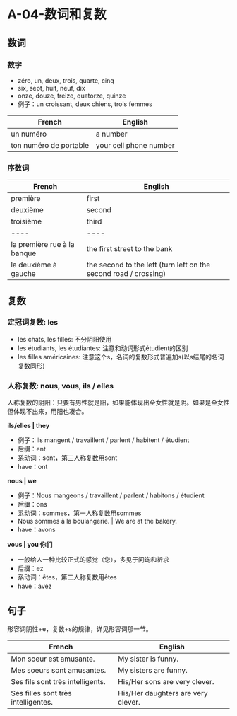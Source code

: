 ﻿# A-04-数词和复数

## 数词

### 数字

* zéro, un, deux, trois, quarte, cinq
* six, sept, huit, neuf, dix
* onze, douze, treize, quatorze, quinze
* 例子：un croissant, deux chiens, trois femmes

French | English
---- | ----
un numéro | a number
ton numéro de portable | your cell phone number

### 序数词

French | English
---- | ----
première | first
deuxième | second
troisième | third
---- | ----
la première rue à la banque | the first street to the bank
la deuxième à gauche | the second to the left (turn left on the second road / crossing)

## 复数

### 定冠词复数: les

* les chats, les filles: 不分阴阳使用
* les étudiants, les étudiantes: 注意和动词形式étudient的区别
* les filles américaines: 注意这个s，名词的复数形式普遍加s(以s结尾的名词复数同形)

### 人称复数: nous, vous, ils / elles

人称复数的阴阳：只要有男性就是阳，如果能体现出全女性就是阴。如果是全女性但体现不出来，用阳也凑合。

**ils/elles | they**

* 例子：Ils mangent / travaillent / parlent / habitent / étudient
* 后缀：ent
* 系动词：sont，第三人称复数用sont
* have：ont

**nous | we**

* 例子：Nous mangeons / travaillent / parlent / habitons / étudient
* 后缀：ons
* 系动词：sommes，第一人称复数用sommes
* Nous sommes à la boulangerie. | We are at the bakery.
* have：avons

**vous | you 你们**

* 一般给人一种比较正式的感觉（您），多见于问询和祈求
* 后缀：ez
* 系动词：êtes，第二人称复数用êtes
* have：avez

## 句子

形容词阴性+e，复数+s的规律，详见形容词那一节。

French | English
---- | ----
Mon soeur est amusante. | My sister is funny.
Mes soeurs sont amusantes. | My sisters are funny. 
Ses fils sont très intelligents. | His/Her sons are very clever.
Ses filles sont très intelligentes. | His/Her daughters are very clever.